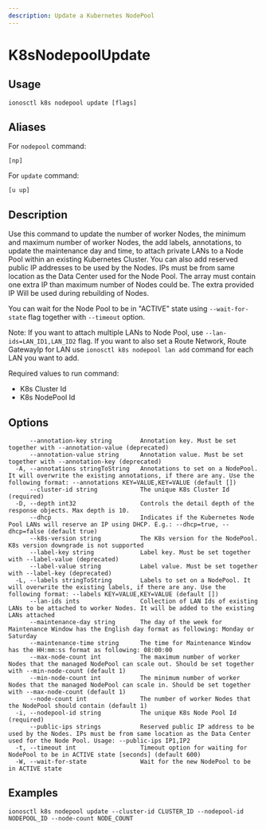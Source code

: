 ```yaml
---
description: Update a Kubernetes NodePool
---
```


# K8sNodepoolUpdate

## Usage

```text
ionosctl k8s nodepool update [flags]
```

## Aliases

For `nodepool` command:

```text
[np]
```

For `update` command:

```text
[u up]
```

## Description

Use this command to update the number of worker Nodes, the minimum and maximum number of worker Nodes, the add labels, annotations, to update the maintenance day and time, to attach private LANs to a Node Pool within an existing Kubernetes Cluster. You can also add reserved public IP addresses to be used by the Nodes. IPs must be from same location as the Data Center used for the Node Pool. The array must contain one extra IP than maximum number of Nodes could be. The extra provided IP Will be used during rebuilding of Nodes.

You can wait for the Node Pool to be in "ACTIVE" state using `--wait-for-state` flag together with `--timeout` option.

Note: If you want to attach multiple LANs to Node Pool, use `--lan-ids=LAN_ID1,LAN_ID2` flag. If you want to also set a Route Network, Route GatewayIp for LAN use `ionosctl k8s nodepool lan add` command for each LAN you want to add.

Required values to run command:

* K8s Cluster Id
* K8s NodePool Id

## Options

```text
      --annotation-key string        Annotation key. Must be set together with --annotation-value (deprecated)
      --annotation-value string      Annotation value. Must be set together with --annotation-key (deprecated)
  -A, --annotations stringToString   Annotations to set on a NodePool. It will overwrite the existing annotations, if there are any. Use the following format: --annotations KEY=VALUE,KEY=VALUE (default [])
      --cluster-id string            The unique K8s Cluster Id (required)
  -D, --depth int32                  Controls the detail depth of the response objects. Max depth is 10.
      --dhcp                         Indicates if the Kubernetes Node Pool LANs will reserve an IP using DHCP. E.g.: --dhcp=true, --dhcp=false (default true)
      --k8s-version string           The K8s version for the NodePool. K8s version downgrade is not supported
      --label-key string             Label key. Must be set together with --label-value (deprecated)
      --label-value string           Label value. Must be set together with --label-key (deprecated)
  -L, --labels stringToString        Labels to set on a NodePool. It will overwrite the existing labels, if there are any. Use the following format: --labels KEY=VALUE,KEY=VALUE (default [])
      --lan-ids ints                 Collection of LAN Ids of existing LANs to be attached to worker Nodes. It will be added to the existing LANs attached
      --maintenance-day string       The day of the week for Maintenance Window has the English day format as following: Monday or Saturday
      --maintenance-time string      The time for Maintenance Window has the HH:mm:ss format as following: 08:00:00
      --max-node-count int           The maximum number of worker Nodes that the managed NodePool can scale out. Should be set together with --min-node-count (default 1)
      --min-node-count int           The minimum number of worker Nodes that the managed NodePool can scale in. Should be set together with --max-node-count (default 1)
      --node-count int               The number of worker Nodes that the NodePool should contain (default 1)
  -i, --nodepool-id string           The unique K8s Node Pool Id (required)
      --public-ips strings           Reserved public IP address to be used by the Nodes. IPs must be from same location as the Data Center used for the Node Pool. Usage: --public-ips IP1,IP2
  -t, --timeout int                  Timeout option for waiting for NodePool to be in ACTIVE state [seconds] (default 600)
  -W, --wait-for-state               Wait for the new NodePool to be in ACTIVE state
```

## Examples

```text
ionosctl k8s nodepool update --cluster-id CLUSTER_ID --nodepool-id NODEPOOL_ID --node-count NODE_COUNT
```

